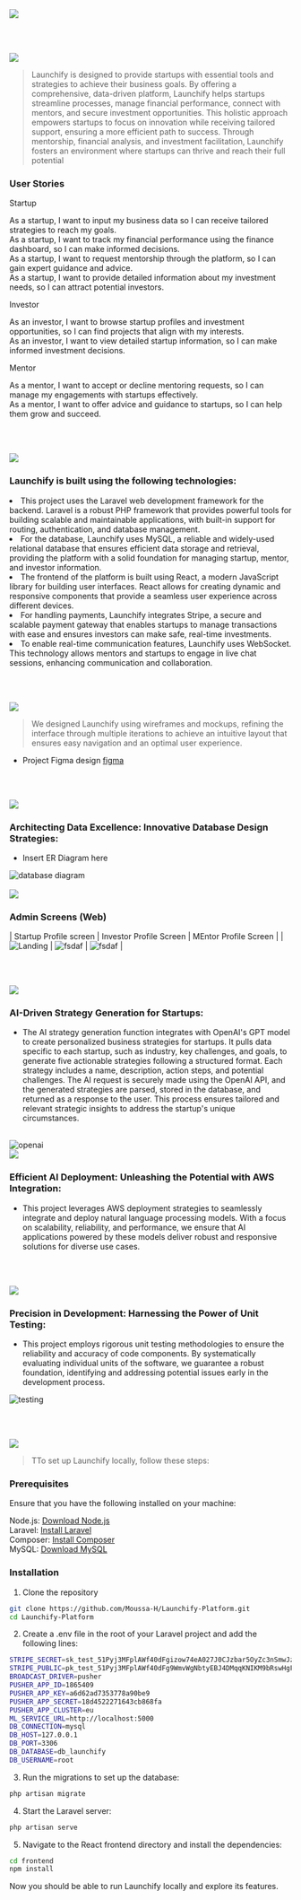 <img src="./readme/title1.svg"/>

<br><br>

<!-- project philosophy -->
<img src="./readme/title2.svg"/>

> Launchify is designed to provide startups with essential tools and strategies to achieve their business goals. By offering a comprehensive, data-driven platform, Launchify helps startups streamline processes, manage financial performance, connect with mentors, and secure investment opportunities. This holistic approach empowers startups to focus on innovation while receiving tailored support, ensuring a more efficient path to success. Through mentorship, financial analysis, and investment facilitation, Launchify fosters an environment where startups can thrive and reach their full potential

### User Stories

Startup

As a startup, I want to input my business data so I can receive tailored strategies to reach my goals.<br>
As a startup, I want to track my financial performance using the finance dashboard, so I can make informed decisions.<br>
As a startup, I want to request mentorship through the platform, so I can gain expert guidance and advice.<br>
As a startup, I want to provide detailed information about my investment needs, so I can attract potential investors.<br>

Investor

As an investor, I want to browse startup profiles and investment opportunities, so I can find projects that align with my interests.<br>
As an investor, I want to view detailed startup information, so I can make informed investment decisions.<br>

Mentor

As a mentor, I want to accept or decline mentoring requests, so I can manage my engagements with startups effectively.<br>
As a mentor, I want to offer advice and guidance to startups, so I can help them grow and succeed.

<br><br>

<!-- Tech stack -->
<img src="./readme/title3.svg"/>

### Launchify is built using the following technologies:

<li>This project uses the Laravel web development framework for the backend. Laravel is a robust PHP framework that provides powerful tools for building scalable and maintainable applications, with built-in support for routing, authentication, and database management.</li>
<li>For the database, Launchify uses MySQL, a reliable and widely-used relational database that ensures efficient data storage and retrieval, providing the platform with a solid foundation for managing startup, mentor, and investor information.</li>
<li>The frontend of the platform is built using React, a modern JavaScript library for building user interfaces. React allows for creating dynamic and responsive components that provide a seamless user experience across different devices.</li>
<li>For handling payments, Launchify integrates Stripe, a secure and scalable payment gateway that enables startups to manage transactions with ease and ensures investors can make safe, real-time investments.</li>
<li>To enable real-time communication features, Launchify uses WebSocket. This technology allows mentors and startups to engage in live chat sessions, enhancing communication and collaboration.</li>

<br><br>

<!-- UI UX -->
<img src="./readme/title4.svg"/>

> We designed Launchify using wireframes and mockups, refining the interface through multiple iterations to achieve an intuitive layout that ensures easy navigation and an optimal user experience.

- Project Figma design [figma](https://www.figma.com/design/OchjRDJIXGTsZvAcgiX8Jq/Platform-Startup-assistance?node-id=0-1&t=mNU2gk70JUhu0IVy-1)

<br><br>

<!-- Database Design -->
<img src="./readme/title5.svg"/>

### Architecting Data Excellence: Innovative Database Design Strategies:

- Insert ER Diagram here

<img src="./readme/ER-diagram.png" alt="database diagram"/>
<br><br>

<!-- Implementation -->
<img src="./readme/title6.svg"/>

### Admin Screens (Web)

| Startup Profile screen                        | Investor Profile Screen                      | MEntor Profile Screen                      |
| ![Landing](./readme/demo/Startup-Profile.jpg) | ![fsdaf](./readme/demo/Investor-Profile.jpg) | ![fsdaf](./readme/demo/Mentor-Profile.jpg) |

<br><br>

<!-- Prompt Engineering -->
<img src="./readme/title7.svg"/>

### AI-Driven Strategy Generation for Startups:

- The AI strategy generation function integrates with OpenAI's GPT model to create personalized business strategies for startups. It pulls data specific to each startup, such as industry, key challenges, and goals, to generate five actionable strategies following a structured format. Each strategy includes a name, description, action steps, and potential challenges. The AI request is securely made using the OpenAI API, and the generated strategies are parsed, stored in the database, and returned as a response to the user. This process ensures tailored and relevant strategic insights to address the startup's unique circumstances.

<br>

<img src="./readme/demo/Openai-startegies.png" alt="openai"/>

<br>

<!-- AWS Deployment -->
<img src="./readme/title8.svg"/>

### Efficient AI Deployment: Unleashing the Potential with AWS Integration:

- This project leverages AWS deployment strategies to seamlessly integrate and deploy natural language processing models. With a focus on scalability, reliability, and performance, we ensure that AI applications powered by these models deliver robust and responsive solutions for diverse use cases.

<br><br>

<!-- Unit Testing -->
<img src="./readme/title9.svg"/>

### Precision in Development: Harnessing the Power of Unit Testing:

- This project employs rigorous unit testing methodologies to ensure the reliability and accuracy of code components. By systematically evaluating individual units of the software, we guarantee a robust foundation, identifying and addressing potential issues early in the development process.

<img src="./readme/testing.png" alt="testing"/>

<br><br>

<!-- How to run -->
<img src="./readme/title10.svg"/>

> TTo set up Launchify locally, follow these steps:

### Prerequisites

Ensure that you have the following installed on your machine:

Node.js: <a href="https://nodejs.org/en"> Download Node.js</a><br>
Laravel: <a href="https://laravel.com/docs/11.x/installation"> Install Laravel</a><br>
Composer: <a href="https://getcomposer.org/download/"> Install Composer</a><br>
MySQL: <a href="https://www.mysql.com/downloads"> Download MySQL</a><br>

### Installation

1. Clone the repository

```sh
git clone https://github.com/Moussa-H/Launchify-Platform.git
cd Launchify-Platform
```

2. Create a .env file in the root of your Laravel project and add the following lines:

```sh
STRIPE_SECRET=sk_test_51Pyj3MFplAWf40dFgizow74eA027J0CJzbar5OyZc3nSmwJzOpCaEhhlvVNwrIu9htUdsmBmCsP3WvKBYAqYaPlQ00fYna4nCN
STRIPE_PUBLIC=pk_test_51Pyj3MFplAWf40dFg9WmvWgNbtyEBJ4DMqqKNIKM9bRswHgFQWLn7VqmVfd4LcJddFf2BfSHmjRQJY6bWYF4y7UQ00iAw5WP3j
BROADCAST_DRIVER=pusher
PUSHER_APP_ID=1865409
PUSHER_APP_KEY=a6d62ad7353778a90be9
PUSHER_APP_SECRET=18d4522271643cb868fa
PUSHER_APP_CLUSTER=eu
ML_SERVICE_URL=http://localhost:5000
DB_CONNECTION=mysql
DB_HOST=127.0.0.1
DB_PORT=3306
DB_DATABASE=db_launchify
DB_USERNAME=root

```

3. Run the migrations to set up the database:

```sh
php artisan migrate
```

4. Start the Laravel server:

```sh
php artisan serve
```

5. Navigate to the React frontend directory and install the dependencies:

```sh
cd frontend
npm install

```

Now you should be able to run Launchify locally and explore its features.
